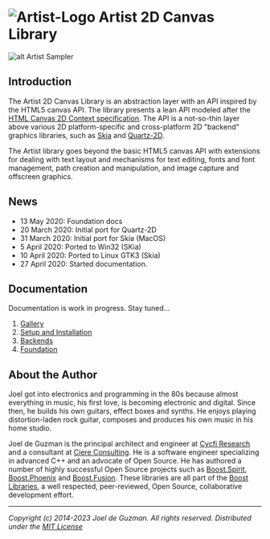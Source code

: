 # ![Artist-Logo](https://cycfi.github.io/assets/img/artist/logo.png) Artist 2D Canvas Library

![alt Artist Sampler](https://cycfi.github.io/assets/img/artist/sampler.jpg)

## Introduction

The Artist 2D Canvas Library is an abstraction layer with an API inspired by
the HTML5 canvas API. The library presents a lean API modeled after the [HTML
Canvas 2D Context specification](https://www.w3.org/TR/2dcontext/). The API
is a not-so-thin layer above various 2D platform-specific and cross-platform
2D "backend" graphics libraries, such as [Skia](https://skia.org/) and
[Quartz-2D](https://apple.co/2SljYHw).

The Artist library goes beyond the basic HTML5 canvas API with extensions for
dealing with text layout and mechanisms for text editing, fonts and font
management, path creation and manipulation, and image capture and offscreen
graphics.

## News

* 13 May 2020: Foundation docs
* 20 March 2020: Initial port for Quartz-2D
* 31 March 2020: Initial port for Skia (MacOS)
* 5 April 2020: Ported to Win32 (SKia)
* 10 April 2020: Ported to Linux GTK3 (Skia)
* 27 April 2020: Started documentation.

## Documentation

Documentation is work in progress. Stay tuned...

1. [Gallery](http://cycfi.github.io/artist/gallery)
2. [Setup and Installation](http://cycfi.github.io/artist/setup)
3. [Backends](http://cycfi.github.io/artist/backends)
3. [Foundation](http://cycfi.github.io/artist/foundation)

## <a name="jdeguzman"></a>About the Author

Joel got into electronics and programming in the 80s because almost
everything in music, his first love, is becoming electronic and digital.
Since then, he builds his own guitars, effect boxes and synths. He enjoys
playing distortion-laden rock guitar, composes and produces his own music in
his home studio.

Joel de Guzman is the principal architect and engineer at [Cycfi
Research](https://www.cycfi.com/) and a consultant at [Ciere
Consulting](https://ciere.com/). He is a software engineer specializing in
advanced C++ and an advocate of Open Source. He has authored a number of
highly successful Open Source projects such as
[Boost.Spirit](http://tinyurl.com/ydhotlaf),
[Boost.Phoenix](http://tinyurl.com/y6vkeo5t) and
[Boost.Fusion](http://tinyurl.com/ybn5oq9v). These libraries are all part of
the [Boost Libraries](http://tinyurl.com/jubgged), a well respected,
peer-reviewed, Open Source, collaborative development effort.

-------------------------------------------------------------------------------

*Copyright (c) 2014-2023 Joel de Guzman. All rights reserved.*
*Distributed under the [MIT License](https://opensource.org/licenses/MIT)*
